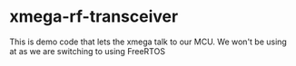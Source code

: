 # xmega-rf-transceiver
This is demo code that lets the xmega talk to our MCU. We won't be using at as we are switching to using FreeRTOS
